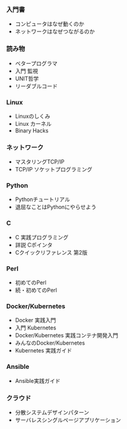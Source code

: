 ### 入門書

* コンピュータはなぜ動くのか
* ネットワークはなぜつながるのか

### 読み物

* ベタープログラマ
* 入門 監視
* UNIT哲学
* リーダブルコード

### Linux

* Linuxのしくみ
* Linux カーネル
* Binary Hacks

### ネットワーク

* マスタリングTCP/IP
* TCP/IP ソケットプログラミング

### Python

* Pythonチュートリアル
* 退屈なことはPythonにやらせよう

### C

* C 実践プログラミング
* 詳説 Cポインタ
* Cクイックリファレンス 第2版

### Perl

* 初めてのPerl
* 続・初めてのPerl

### Docker/Kubernetes

* Docker 実践入門
* 入門 Kubernetes
* Docker/Kubernetes 実践コンテナ開発入門
* みんなのDocker/Kubernetes
* Kubernetes 実践ガイド

### Ansible

* Ansible実践ガイド

### クラウド

* 分散システムデザインパターン
* サーバレスシングルページアプリケーション
